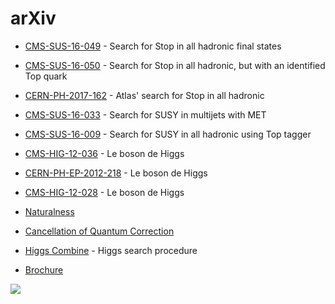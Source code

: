 # arXiv

- [CMS-SUS-16-049](https://arxiv.org/pdf/1707.03316.pdf) - Search for Stop in all hadronic final states
- [CMS-SUS-16-050](https://arxiv.org/pdf/1710.11188.pdf) - Search for Stop in all hadronic, but with an identified Top quark
- [CERN-PH-2017-162](https://arxiv.org/pdf/1709.04183.pdf) - Atlas' search for Stop in all hadronic
- [CMS-SUS-16-033](https://arxiv.org/pdf/1704.07781.pdf) - Search for SUSY in multijets with MET
- [CMS-SUS-16-009](https://arxiv.org/pdf/1701.01954.pdf) - Search for SUSY in all hadronic using Top tagger

- [CMS-HIG-12-036](https://arxiv.org/pdf/1303.4571.pdf) - Le boson de Higgs
- [CERN-PH-EP-2012-218](https://arxiv.org/pdf/1207.7214.pdf) - Le boson de Higgs
- [CMS-HIG-12-028](https://arxiv.org/pdf/1207.7235.pdf) - Le boson de Higgs

- [Naturalness](https://arxiv.org/pdf/1307.7879.pdf)
- [Cancellation of Quantum Correction](https://reader.elsevier.com/reader/sd/pii/055032138290565X?token=29A87D61BCC119F61B26492364BAA7A2AD9972BE1E551163D399D5F25D656D2AD93CC412154AF77AE217144B4CABFF01)
- [Higgs Combine](http://cdsweb.cern.ch/record/1379837/files/NOTE2011_005.pdf) - Higgs search procedure
- [Brochure](https://home.cern/sites/home.web.cern.ch/files/2018-07/CERN-Brochure-2017-002-Eng_0.pdf)

![](https://media2.giphy.com/media/fLMqcN3gYXkas/source.gif)
